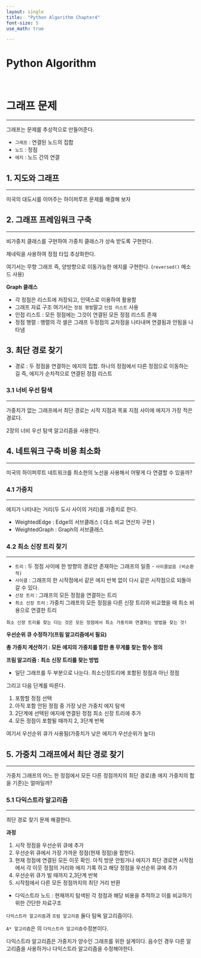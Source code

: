 ```yaml
---
layout: single
title:  "Python Algorithm Chapter4"
font-size: 5
use_math: true

---
```

# Python Algorithm

<br/>



# **그래프 문제**
---
그래프는 문제를 추상적으로 만들어준다.

* `그래프` : 연결된 노드의 집합 
* `노드` : 정점
* `에지` : 노드 간의 연결

## **1. 지도와 그래프**
---
미국의 대도시를 이어주는 하이퍼루프 문제를 해결해 보자

## **2. 그래프 프레임워크 구축**
---
비가중치 클래스를 구현하여 가중치 클래스가 상속 받도록 구현한다. 

제네릭을 사용하여 정점 타입 추상화한다.

여기서는 무향 그래프 즉, 양방향으로 이동가능한 에지를 구현한다. (`reversed()` 메소드 사용)

**Graph 클래스**

* 각 정점은 리스트에 저장되고, 인덱스로 이용하여 활용함
* 그래프 자료 구조 여기서는 `정점 행렬`말고 `인접 리스트` 사용
* 인접 리스트 : 모든 정점에는 그것이 연결된 모든 정점 리스트 존재
* 정점 행렬 : 행렬의 각 셀은 그래프 두정점의 교차점을 나타내며 연결됨과 안됨을 나타냄

## **3. 최단 경로 찾기**

* 경로 : 두 정점을 연결하는 에지의 집합. 하나의 정점에서 다른 정점으로 이동하는 길 즉, 에지가 순차적으로 연결된 정점 리스트

### **3.1 너비 우선 탐색**
--- 
가중치가 없는 그래프에서 최단 경로는 시작 지점과 목표 지점 사이에 에지가 가장 적은 경로다.

2장의 너비 우선 탐색 알고리즘을 사용한다.

## **4. 네트워크 구축 비용 최소화**
---
미국의 하이퍼루트 네트워크를 최소한의 노선을 사용해서 어떻게 다 연결할 수 있을까?

### **4.1 가중치**
---
에지가 나타내는 거리(두 도시 사이의 거리)를 가중치로 한다.

* WeightedEdge : Edge의 서브클래스 ( 대소 비교 연산자 구현 )
* WeightedGraph : Graph의 서브클래스

### **4.2 최소 신장 트리 찾기**
---
* `트리` : 두 정점 사이에 한 방향의 경로만 존재하는 그래프의 일종 - `사이클없음 (비순환적)`
* `사이클` : 그래프의 한 시작점에서 같은 에지 반복 없이 다시 같은 시작점으로 되돌아갈 수 있다.
* `신장 트리` : 그래프의 모든 정점을 연결하는 트리 
* `최소 신장 트리` : 가중치 그래프의 모든 정점을 다른 신장 트리와 비교했을 때 최소 비용으로 연결한 트리

`최소 신장 트리를 찾는 다는 것은 모든 정점에서 최소 가중치와 연결하는 방법을 찾는 것!`

**우선순위 큐 수정하기(프림 알고리즘에서 필요)**


**총 가중치 계산하기 : 모든 에지의 가중치를 합한 총 무게를 찾는 함수 정의**


**프림 알고리즘 : 최소 신장 트리를 찾는 방법**

* 일단 그래프를 두 부분으로 나눈다. 최소신장트리에 포함된 정점과 아닌 정점

그리고 다음 단계를 따른다.
1. 포함할 정점 선택
2. 아직 포함 안된 정점 중 가장 낮은 가중치 에지 탐색
3. 2단계에 선택된 에지에 연결된 정점 최소 신장 트리에 추가
4. 모든 정점이 포함될 때까지 2, 3단계 반복

여기서 우선순위 큐가 사용됨(가중치가 낮은 에지가 우선순위가 높다)

## **5. 가중치 그래프에서 최단 경로 찾기**
---
가중치 그래프의 어느 한 정점에서 모든 다른 정점까지의 최단 경로(총 에지 가중치의 합을 기준)는 얼마일까?

### **5.1 다익스트라 알고리즘**
---
최단 경로 찾기 문제 해결한다.

**과정**
1. 시작 정점을 우선순위 큐에 추가
2. 우선순위 큐에서 가장 가까운 정점(현재 정점)을 팝한다.
3. 현재 정점에 연결된 모든 이웃 확인. 아직 방문 안됬거나 에지가 최단 경로면 시작점에서 각 이웃 정점의 거리와 에지 기록 하고 해당 정점을 우선순위 큐에 추가
4. 우선순위 큐가 빌 때까지 2,3단계 반복
5. 시작점에서 다른 모든 정점까지의 최단 거리 반환


* 다익스트라 노드 : 현재까지 탐색된 각 정점과 해당 비용을 추적하고 이를 비교하기 위한 간단한 자료구조

`다익스트라 알고리즘`과 `프림 알고리즘` 둘다 탐욕 알고리즘이다.

`A* 알고리즘`은 의 `다익스트라 알고리즘`수정본이다.

다익스트라 알고리즘은 가중치가 양수인 그래프를 위한 설계이다. 음수인 경우 다른 알고리즘을 사용하거나 다익스트라 알고리즘을 수정해야한다.
